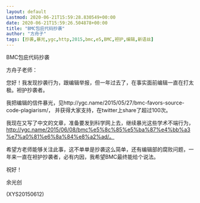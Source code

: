 ```yaml
---
layout: default
Lastmod: 2020-06-21T15:59:28.830549+00:00
date: 2020-06-21T15:59:26.504878+00:00
title: "BMC包庇代码抄袭"
author: "方舟子"
tags: [抄袭,暴光,ygc,http,2015,bmc,e5,BMC,袒护,编辑,新语丝]
---
```


BMC包庇代码抄袭

方舟子老师：

您好！我发现抄袭行为，跟编辑举报，但一年过去了，在事实面前编辑一直在打太极。袒护抄袭者。

我把编辑的信件暴光，见http://ygc.name/2015/05/27/bmc-favors-source-code-plagiarism/， 并获得大家支持，在twitter上share了超过100次。

我现在又写了中文的文章，准备要发到科学网上去，继续暴光这些学术不端行为， http://ygc.name/2015/06/08/bmc%e5%8c%85%e5%ba%87%e4%bb%a3%e7%a0%81%e6%8a%84%e8%a2%ad/。

希望方老师能够关注此事，这不单单是抄袭这么简单，还有编辑部的腐败问题，一年来一直在袒护抄袭者，必有内因，我希望BMC最终能给个说法。

祝好！

余光创

(XYS20150612)

